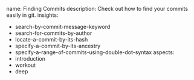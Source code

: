 name: Finding Commits
description: Check out how to find your commits easily in git.
insights:
  - search-by-commit-message-keyword
  - search-for-commits-by-author
  - locate-a-commit-by-its-hash
  - specify-a-commit-by-its-ancestry
  - specify-a-range-of-commits-using-double-dot-syntax
aspects:
  - introduction
  - workout
  - deep
 
